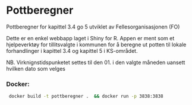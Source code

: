 # Pottberegner
Pottberegner for kapittel 3.4 go 5 utviklet av Fellesorganisasjonen (FO)

Dette er en enkel webbapp laget i Shiny for R. Appen er ment som et hjelpeverktøy for tillitsvalgte i kommunen for å beregne ut potten til lokale forhandlinger i kapittel 3.4 og kapittel 5 i KS-området. 

NB. Virknignstidspunketet settes til den 01. i den valgte måneden uansett hvilken dato som velges

### Docker: 
```bash
 docker build -t pottberegner .  && docker run -p 3838:3838
```
